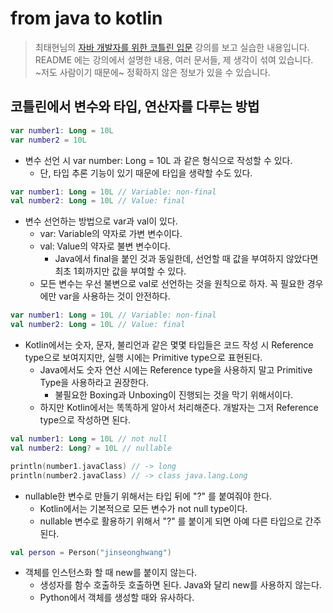 # from java to kotlin

> 최태현님의 [자바 개발자를 위한 코틀린 입문](https://www.inflearn.com/course/java-to-kotlin/dashboard) 강의를 보고 실습한 내용입니다.  
> README 에는 강의에서 설명한 내용, 여러 문서들, 제 생각이 섞여 있습니다.  
> ~저도 사람이기 때문에~ 정확하지 않은 정보가 있을 수 있습니다.  

## 코틀린에서 변수와 타입, 연산자를 다루는 방법

```kotlin
var number1: Long = 10L
var number2 = 10L
```
- 변수 선언 시 var number: Long = 10L 과 같은 형식으로 작성할 수 있다.
  - 단, 타입 추론 기능이 있기 때문에 타입을 생략할 수도 있다.

```kotlin
var number1: Long = 10L // Variable: non-final
val number2: Long = 10L // Value: final
```
- 변수 선언하는 방법으로 var과 val이 있다.
  - var: Variable의 약자로 가변 변수이다.
  - val: Value의 약자로 불변 변수이다.
    - Java에서 final을 붙인 것과 동일한데, 선언할 때 값을 부여하지 않았다면 최초 1회까지만 값을 부여할 수 있다.
  - 모든 변수는 우선 불변으로 val로 선언하는 것을 원칙으로 하자. 꼭 필요한 경우에만 var을 사용하는 것이 안전하다.

```kotlin
var number1: Long = 10L // Variable: non-final
val number2: Long = 10L // Value: final
```
- Kotlin에서는 숫자, 문자, 불리언과 같은 몇몇 타입들은 코드 작성 시 Reference type으로 보여지지만, 실행 시에는 Primitive type으로 표현된다.
  - Java에서도 숫자 연산 시에는 Reference type을 사용하지 말고 Primitive Type을 사용하라고 권장한다.
    - 불필요한 Boxing과 Unboxing이 진행되는 것을 막기 위해서이다.
  - 하지만 Kotlin에서는 똑똑하게 알아서 처리해준다. 개발자는 그저 Reference type으로 작성하면 된다.

```kotlin
val number1: Long = 10L // not null
val number2: Long? = 10L // nullable

println(number1.javaClass) // -> long
println(number2.javaClass) // -> class java.lang.Long
```
- nullable한 변수로 만들기 위해서는 타입 뒤에 "?" 를 붙여줘야 한다.
  - Kotlin에서는 기본적으로 모든 변수가 not null type이다.
  - nullable 변수로 활용하기 위해서 "?" 를 붙이게 되면 아예 다른 타입으로 간주된다.

```kotlin
val person = Person("jinseonghwang")
```
- 객체를 인스턴스화 할 때 new를 붙이지 않는다.
  - 생성자를 함수 호출하듯 호출하면 된다. Java와 달리 new를 사용하지 않는다.
  - Python에서 객체를 생성할 때와 유사하다.



